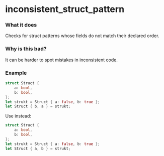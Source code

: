 # inconsistent_struct_pattern

### What it does

Checks for struct patterns whose fields do not match their declared order.

### Why is this bad?

It can be harder to spot mistakes in inconsistent code.

### Example

```rust
struct Struct {
    a: bool,
    b: bool,
};
let strukt = Struct { a: false, b: true };
let Struct { b, a } = strukt;
```

Use instead:

```rust
struct Struct {
    a: bool,
    b: bool,
};
let strukt = Struct { a: false, b: true };
let Struct { a, b } = strukt;
```
